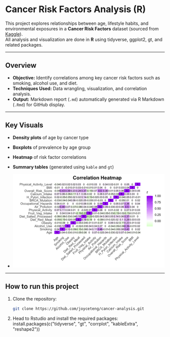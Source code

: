 
# Cancer Risk Factors Analysis (R)

This project explores relationships between age, lifestyle habits, and environmental exposures in a **Cancer Risk Factors** dataset (sourced from [Kaggle]((https://www.kaggle.com/datasets/tarekmasryo/cancer-risk-factors-dataset))).  
All analysis and visualization are done in **R** using tidyverse, ggplot2, gt, and related packages.

---

## Overview

- **Objective:** Identify correlations among key cancer risk factors such as smoking, alcohol use, and diet.  
- **Techniques Used:** Data wrangling, visualization, and correlation analysis.  
- **Output:** Markdown report (`.md`) automatically generated via R Markdown (`.Rmd`) for GitHub display.

---

## Key Visuals

- **Density plots** of age by cancer type  
- **Boxplots** of prevalence by age group  
- **Heatmap** of risk factor correlations  
- **Summary tables** (generated using `kable` and `gt`)

- ![Image of the Heatmap](CRF_CorrelationHeat.png)

---

## How to run this project

1. Clone the repository:
   ```bash
   git clone https://github.com/joyceteng/cancer-analysis.git
2. Head to Rstudio and install the required packages:
   install.packages(c("tidyverse", "gt", "corrplot", "kableExtra", "reshape2"))
